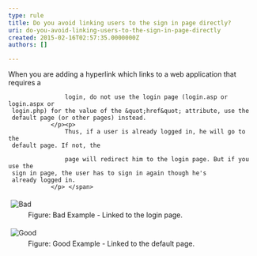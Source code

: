 ```yaml
---
type: rule
title: Do you avoid linking users to the sign in page directly?
uri: do-you-avoid-linking-users-to-the-sign-in-page-directly
created: 2015-02-16T02:57:35.0000000Z
authors: []

---
```




<span class='intro'> <p>
                    When you are adding a hyperlink which links to a web 
     application that requires a
                    
                    login, do not use the login page (login.asp or login.aspx or 
     login.php) for the value of the &quot;href&quot; attribute, use the 
     default page (or other pages) instead.
                </p><p>
                    Thus, if a user is already logged in, he will go to the 
     default page. If not, the
                    
                    page will redirect him to the login page. But if you use the 
     sign in page, the user has to sign in again though he's 
     already logged in.
                </p> </span>

<dl class="badImage"><dt>
      <img alt="Bad" src="http&#58;//www.ssw.com.au/SSW/Standards/Rules/Images/BadNoUseLogin.GIF" style="margin&#58;5px;" />
   </dt><dd>Figure&#58; Bad Example - Linked to the login page.</dd></dl><dl class="goodImage"><dt> 
      <img alt="Good" src="http&#58;//www.ssw.com.au/SSW/Standards/Rules/Images/GoodNoUseLogin.GIF" style="margin&#58;5px;" />
   </dt><dd>Figure&#58; Good Example - Linked to the default page.</dd></dl>


